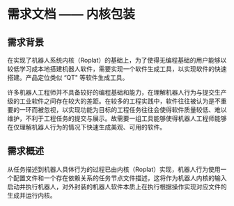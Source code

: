 # 需求文档 —— 内核包装

## 需求背景

在实现了机器人系统内核（Roplat）的基础上，为了使得无编程基础的用户能够以较低学习成本地搭建机器人软件，需要实现一个软件生成工具，以实现软件的快速搭建。产品定位类似 “QT" 等软件生成工具。

许多机器人工程师并不具备较好的编程基础和能力，在理解机器人行为与提交生产级的工业软件之间存在较大的差距。在较多的工程实践中，软件往往被认为是不重要的一环而被忽视，以实现功能为目标的工程任务往往会使得软件质量较低、难以维护，不利于工程任务的提交与展示。故需要一组工具能够使得机器人工程师能够在仅理解机器人行为的情况下快速生成美观、可用的软件。

## 需求概述

从任务描述到机器人具体行为的过程已由内核（Roplat）实现，机器人行为使用一个配置文件和一个存在依赖关系的任务节点文件描述，这将作为机器人内核的输入启动并执行机器人，对外封装的机器人软件本质上在执行根据操作实现对应文件的生成并运行内核。
